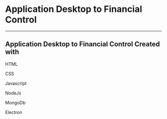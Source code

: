 # Application Desktop to Financial Control

---

## Application Desktop to Financial Control Created with

HTML

CSS

Javascript

NodeJs

MongoDb

Electron